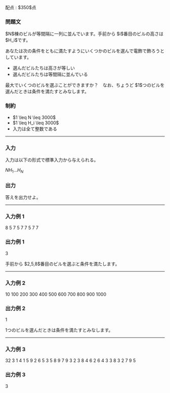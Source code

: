 
<div>

<span>

<span>

<p>
配点 : $350$点
</p>

<div>

<section>

### **問題文**

<p>
$N$棟のビルが等間隔に一列に並んでいます。手前から $i$番目のビルの高さは $H_i$です。
</p>

<p>
あなたは次の条件をともに満たすようにいくつかのビルを選んで電飾で飾ろうとしています。
</p>

<ul>

<li>
選んだビルたちは高さが等しい
</li>

<li>
選んだビルたちは等間隔に並んでいる
</li>

</ul>

<p>
最大でいくつのビルを選ぶことができますか？　なお、ちょうど $1$つのビルを選んだときは条件を満たすとみなします。
</p>

</section>

</div>

<div>

<section>

### **制約**

<ul>

<li>
$1 \leq N \leq 3000$
</li>

<li>
$1 \leq H_i \leq 3000$
</li>

<li>
入力は全て整数である
</li>

</ul>

</section>

</div>

---

<div>

<div>

<section>

### **入力**

<p>
入力は以下の形式で標準入力から与えられる。
</p>

<div>

$N$$H_1$$\ldots$$H_N$
</div>

</section>

</div>

<div>

<section>

### **出力**

<p>
答えを出力せよ。  
</p>

</section>

</div>

</div>

---

<div>

<section>

### **入力例 1**

<div>

8
5 7 5 7 7 5 7 7

</div>

</section>

</div>

<div>

<section>

### **出力例 1**

<div>

3

</div>

<p>
手前から $2,5,8$番目のビルを選ぶと条件を満たします。
</p>

</section>

</div>

---

<div>

<section>

### **入力例 2**

<div>

10
100 200 300 400 500 600 700 800 900 1000

</div>

</section>

</div>

<div>

<section>

### **出力例 2**

<div>

1

</div>

<p>
1つのビルを選んだときは条件を満たすとみなします。
</p>

</section>

</div>

---

<div>

<section>

### **入力例 3**

<div>

32
3 1 4 1 5 9 2 6 5 3 5 8 9 7 9 3 2 3 8 4 6 2 6 4 3 3 8 3 2 7 9 5

</div>

</section>

</div>

<div>

<section>

### **出力例 3**

<div>

3

</div>

</section>

</div>

</span>

</span>

</div>
